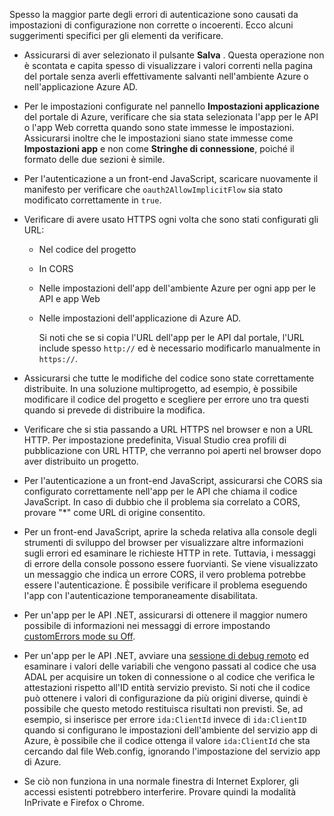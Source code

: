 Spesso la maggior parte degli errori di autenticazione sono causati da impostazioni di configurazione non corrette o incoerenti. Ecco alcuni suggerimenti specifici per gli elementi da verificare.

* Assicurarsi di aver selezionato il pulsante **Salva** . Questa operazione non è scontata e capita spesso di visualizzare i valori correnti nella pagina del portale senza averli effettivamente salvanti nell'ambiente Azure o nell'applicazione Azure AD.
* Per le impostazioni configurate nel pannello **Impostazioni applicazione** del portale di Azure, verificare che sia stata selezionata l'app per le API o l'app Web corretta quando sono state immesse le impostazioni.  Assicurarsi inoltre che le impostazioni siano state immesse come **Impostazioni app** e non come **Stringhe di connessione**, poiché il formato delle due sezioni è simile.
* Per l'autenticazione a un front-end JavaScript, scaricare nuovamente il manifesto per verificare che `oauth2AllowImplicitFlow` sia stato modificato correttamente in `true`.
* Verificare di avere usato HTTPS ogni volta che sono stati configurati gli URL:
  
  * Nel codice del progetto
  * In CORS
  * Nelle impostazioni dell'app dell'ambiente Azure per ogni app per le API e app Web
  * Nelle impostazioni dell'applicazione di Azure AD.
    
    Si noti che se si copia l'URL dell'app per le API dal portale, l'URL include spesso `http://` ed è necessario modificarlo manualmente in `https://`.
* Assicurarsi che tutte le modifiche del codice sono state correttamente distribuite. In una soluzione multiprogetto, ad esempio, è possibile modificare il codice del progetto e scegliere per errore uno tra questi quando si prevede di distribuire la modifica.
* Verificare che si stia passando a URL HTTPS nel browser e non a URL HTTP. Per impostazione predefinita, Visual Studio crea profili di pubblicazione con URL HTTP, che verranno poi aperti nel browser dopo aver distribuito un progetto.
* Per l'autenticazione a un front-end JavaScript, assicurarsi che CORS sia configurato correttamente nell'app per le API che chiama il codice JavaScript. In caso di dubbio che il problema sia correlato a CORS, provare "*" come URL di origine consentito. 
* Per un front-end JavaScript, aprire la scheda relativa alla console degli strumenti di sviluppo del browser per visualizzare altre informazioni sugli errori ed esaminare le richieste HTTP in rete. Tuttavia, i messaggi di errore della console possono essere fuorvianti. Se viene visualizzato un messaggio che indica un errore CORS, il vero problema potrebbe essere l'autenticazione. È possibile verificare il problema eseguendo l'app con l'autenticazione temporaneamente disabilitata.
* Per un'app per le API .NET, assicurarsi di ottenere il maggior numero possibile di informazioni nei messaggi di errore impostando [customErrors mode su Off](../articles/app-service-web/web-sites-dotnet-troubleshoot-visual-studio.md#remoteview).
* Per un'app per le API .NET, avviare una [sessione di debug remoto](../articles/app-service-web/web-sites-dotnet-troubleshoot-visual-studio.md#remotedebug) ed esaminare i valori delle variabili che vengono passati al codice che usa ADAL per acquisire un token di connessione o al codice che verifica le attestazioni rispetto all'ID entità servizio previsto. Si noti che il codice può ottenere i valori di configurazione da più origini diverse, quindi è possibile che questo metodo restituisca risultati non previsti. Se, ad esempio, si inserisce per errore `ida:ClientId` invece di `ida:ClientID` quando si configurano le impostazioni dell'ambiente del servizio app di Azure, è possibile che il codice ottenga il valore `ida:ClientId` che sta cercando dal file Web.config, ignorando l'impostazione del servizio app di Azure. 
* Se ciò non funziona in una normale finestra di Internet Explorer, gli accessi esistenti potrebbero interferire. Provare quindi la modalità InPrivate e Firefox o Chrome.

